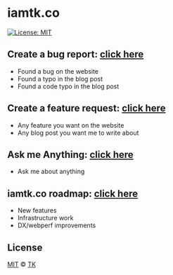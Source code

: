 # iamtk.co

[![License: MIT](https://img.shields.io/badge/License-MIT-blue.svg)](https://opensource.org/licenses/MIT)

## Create a bug report: [click here](https://github.com/imteekay/iamtk.co/issues/new?assignees=&labels=&template=bug_report.md&title=)

  - Found a bug on the website
  - Found a typo in the blog post
  - Found a code typo in the blog post

## Create a feature request: [click here](https://github.com/imteekay/iamtk.co/issues/new?assignees=&labels=&template=feature_request.md&title=)

  - Any feature you want on the website
  - Any blog post you want me to write about

## Ask me Anything: [click here](https://github.com/imteekay/iamtk.co/issues/new?assignees=&labels=ama&template=ama.md&title=)

  - Ask me about anything

## iamtk.co roadmap: [click here](https://github.com/users/imteekay/projects/2)

  - New features
  - Infrastructure work
  - DX/webperf improvements

## License

[MIT](/LICENSE) © [TK](https://iamtk.co)
